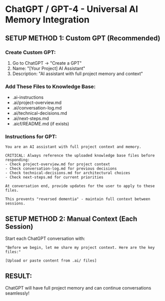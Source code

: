 # ChatGPT / GPT-4 - Universal AI Memory Integration

## SETUP METHOD 1: Custom GPT (Recommended)

### Create Custom GPT:
1. Go to ChatGPT → "Create a GPT"
2. Name: "[Your Project] AI Assistant"
3. Description: "AI assistant with full project memory and context"

### Add These Files to Knowledge Base:
- .ai-instructions
- .ai/project-overview.md
- .ai/conversation-log.md  
- .ai/technical-decisions.md
- .ai/next-steps.md
- .aicf/README.md (if exists)

### Instructions for GPT:
```
You are an AI assistant with full project context and memory. 

CRITICAL: Always reference the uploaded knowledge base files before responding:
- Check project-overview.md for project context
- Check conversation-log.md for previous decisions  
- Check technical-decisions.md for architectural choices
- Check next-steps.md for current priorities

At conversation end, provide updates for the user to apply to these files.

This prevents "reversed dementia" - maintain full context between sessions.
```

## SETUP METHOD 2: Manual Context (Each Session)

Start each ChatGPT conversation with:
```
"Before we begin, let me share my project context. Here are the key files:"

[Upload or paste content from .ai/ files]
```

## RESULT:
ChatGPT will have full project memory and can continue conversations seamlessly!